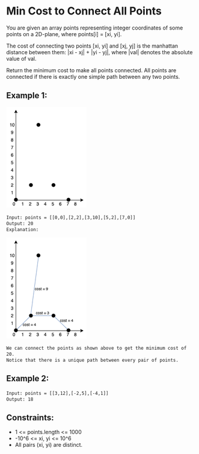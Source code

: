 # Min Cost to Connect All Points

You are given an array points representing integer coordinates of some points on a 2D-plane, where points[i] = [xi, yi].

The cost of connecting two points [xi, yi] and [xj, yj] is the manhattan distance between them: |xi - xj| + |yi - yj|, where |val| denotes the absolute value of val.

Return the minimum cost to make all points connected. All points are connected if there is exactly one simple path between any two points.

## Example 1:

![Example 1](./images/ex1_1.png)

```
Input: points = [[0,0],[2,2],[3,10],[5,2],[7,0]]
Output: 20
Explanation:
```

![Example 1](./images/ex1_2.png)

```
We can connect the points as shown above to get the minimum cost of 20.
Notice that there is a unique path between every pair of points.
```

## Example 2:

```
Input: points = [[3,12],[-2,5],[-4,1]]
Output: 18
```

## Constraints:

- 1 <= points.length <= 1000
- -10^6 <= xi, yi <= 10^6
- All pairs (xi, yi) are distinct.
